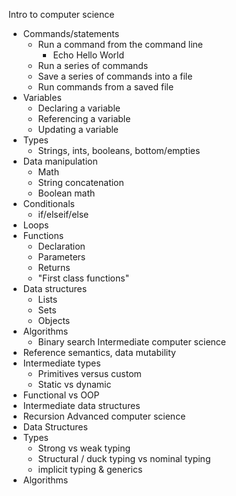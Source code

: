 Intro to computer science
  * Commands/statements
    * Run a command from the command line
      - Echo Hello World
    * Run a series of commands
    * Save a series of commands into a file
    * Run commands from a saved file
  * Variables
    * Declaring a variable
    * Referencing a variable
    * Updating a variable
  * Types
    - Strings, ints, booleans, bottom/empties
  * Data manipulation
    - Math
    - String concatenation
    - Boolean math
  * Conditionals
    - if/elseif/else
  * Loops
  * Functions
    - Declaration
    - Parameters
    - Returns
    - "First class functions"
  * Data structures
    - Lists
    - Sets
    - Objects
  * Algorithms
    - Binary search
Intermediate computer science
  * Reference semantics, data mutability
  * Intermediate types
    - Primitives versus custom
    - Static vs dynamic
  * Functional vs OOP
  * Intermediate data structures
  * Recursion
Advanced computer science
  * Data Structures
  * Types
    - Strong vs weak typing
    - Structural / duck typing vs nominal typing
    - implicit typing & generics
  * Algorithms
  
